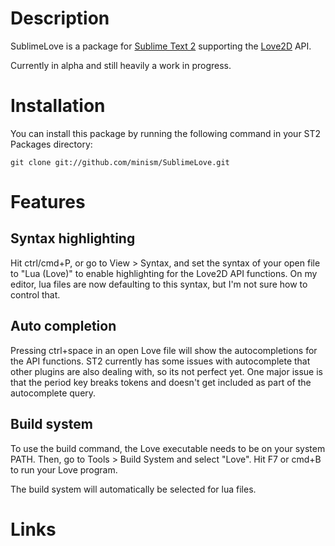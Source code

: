 Description
===========

SublimeLove is a package for [Sublime Text 2](http://www.sublimetext.com/2) supporting the [Love2D](http://love2d.org) API.

Currently in alpha and still heavily a work in progress.

Installation
============

You can install this package by running the following command in your ST2 Packages directory:
    
    git clone git://github.com/minism/SublimeLove.git

Features
========

Syntax highlighting
-------------------
Hit ctrl/cmd+P, or go to View > Syntax, and set the syntax of your open file to "Lua (Love)" to enable highlighting for the Love2D API functions.  On my editor, lua files are now defaulting to this syntax, but I'm not sure how to control that.

Auto completion
---------------
Pressing ctrl+space in an open Love file will show the autocompletions for the API functions.  ST2 currently has some issues with autocomplete that other plugins are also dealing with, so its not perfect yet.  One major issue is that the period key breaks tokens and doesn't get included as part of the autocomplete query.

Build system
------------
To use the build command, the Love executable needs to be on your system PATH.  Then, go to Tools > Build System and select "Love".  Hit F7 or cmd+B to run your Love program.

The build system will automatically be selected for lua files.

Links
=====
